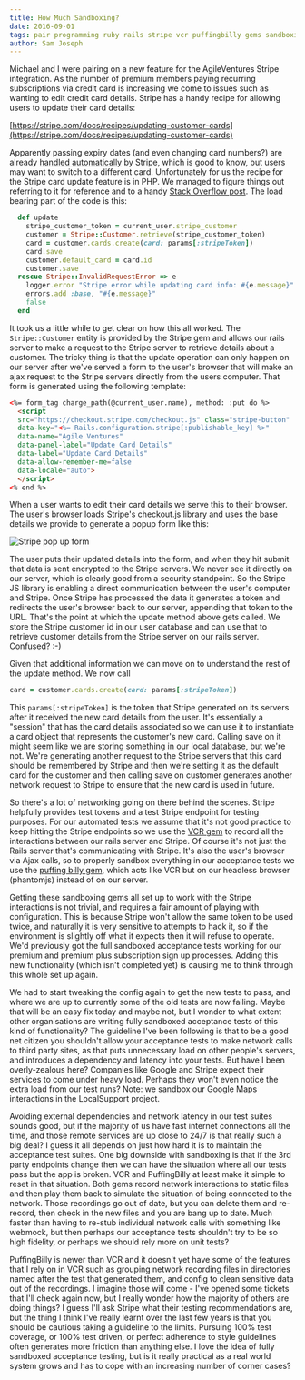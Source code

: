 ```yaml
---
title: How Much Sandboxing?
date: 2016-09-01
tags: pair programming ruby rails stripe vcr puffingbilly gems sandboxing networking caching
author: Sam Joseph
---
```


Michael and I were pairing on a new feature for the AgileVentures Stripe integration.  As the number of premium members paying recurring subscriptions via credit card is increasing we come to issues such as wanting to edit credit card details.  Stripe has a handy recipe for allowing users to update their card details:

[https://stripe.com/docs/recipes/updating-customer-cards](https://stripe.com/docs/recipes/updating-customer-cards)

Apparently passing expiry dates (and even changing card numbers?) are already [handled automatically](https://stripe.com/blog/smarter-saved-cards) by Stripe, which is good to know, but users may want to switch to a different card.  Unfortunately for us the recipe for the Stripe card update feature is in PHP.   We managed to figure things out referring to it for reference and to a handy [Stack Overflow post](http://stackoverflow.com/a/28548367/316729).  The load bearing part of the code is this:

```rb
  def update
    stripe_customer_token = current_user.stripe_customer
    customer = Stripe::Customer.retrieve(stripe_customer_token) 
    card = customer.cards.create(card: params[:stripeToken])
    card.save
    customer.default_card = card.id
    customer.save
  rescue Stripe::InvalidRequestError => e
    logger.error "Stripe error while updating card info: #{e.message}"
    errors.add :base, "#{e.message}"
    false
  end
```

It took us a little while to get clear on how this all worked.  The `Stripe::Customer` entity is provided by the Stripe gem and allows our rails server to make a request to the Stripe server to retrieve details about a customer.  The tricky thing is that the update operation can only happen on our server after we've served a form to the user's browser that will make an ajax request to the Stripe servers directly from the users computer.  That form is generated using the following template:

```html
<%= form_tag charge_path(@current_user.name), method: :put do %>
  <script
  src="https://checkout.stripe.com/checkout.js" class="stripe-button"
  data-key="<%= Rails.configuration.stripe[:publishable_key] %>"
  data-name="Agile Ventures"
  data-panel-label="Update Card Details"
  data-label="Update Card Details"
  data-allow-remember-me=false
  data-locale="auto">
  </script>
<% end %>
```

When a user wants to edit their card details we serve this to their browser.  The user's browser loads Stripe's checkout.js library and uses the base details we provide to generate a popup form like this:

![Stripe pop up form](https://www.dropbox.com/s/ja4rsvbra17t8qk/Screenshot%202016-09-01%2008.49.19.png?dl=1)

The user puts their updated details into the form, and when they hit submit that data is sent encrypted to the Stripe servers. We never see it directly on our server, which is clearly good from a security standpoint.  So the Stripe JS library is enabling a direct communication between the user's computer and Stripe.  Once Stripe has processed the data it generates a token and redirects the user's browser back to our server, appending that token to the URL.  That's the point at which the update method above gets called.  We store the Stripe customer id in our user database and can use that to retrieve customer details from the Stripe server on our rails server.  Confused? :-)

Given that additional information we can move on to understand the rest of the update method.  We now call 

```rb
card = customer.cards.create(card: params[:stripeToken])
```

This `params[:stripeToken]` is the token that Stripe generated on its servers after it received the new card details from the user.  It's essentially a "session" that has the card details associated so we can use it to instantiate a card object that represents the customer's new card.  Calling save on it might seem like we are storing something in our local database, but we're not.  We're generating another request to the Stripe servers that this card should be remembered by Stripe and then we're setting it as the default card for the customer and then calling save on customer generates another network request to Stripe to ensure that the new card is used in future.

So there's a lot of networking going on there behind the scenes.  Stripe helpfully provides test tokens and a test Stripe endpoint for testing purposes.  For our automated tests we assume that it's not good practice to keep hitting the Stripe endpoints so we use the [VCR gem](https://github.com/vcr/vcr) to record all the interactions between our rails server and Stripe.  Of course it's not just the Rails server that's communicating with Stripe.  It's also the user's browser via Ajax calls, so to properly sandbox everything in our acceptance tests we use the [puffing billy gem](https://github.com/oesmith/puffing-billy), which acts like VCR but on our headless browser (phantomjs) instead of on our server.

Getting these sandboxing gems all set up to work with the Stripe interactions is not trivial, and requires a fair amount of playing with configuration.  This is because Stripe won't allow the same token to be used twice, and naturally it is very sensitive to attempts to hack it, so if the environment is slightly off what it expects then it will refuse to operate.  We'd previously got the full sandboxed acceptance tests working for our premium and premium plus subscription sign up processes.  Adding this new functionality (which isn't completed yet) is causing me to think through this whole set up again.

We had to start tweaking the config again to get the new tests to pass, and where we are up to currently some of the old tests are now failing.  Maybe that will be an easy fix today and maybe not, but I wonder to what extent other organisations are writing fully sandboxed acceptance tests of this kind of functionality?  The guideline I've been following is that to be a good net citizen you shouldn't allow your acceptance tests to make network calls to third party sites, as that puts unnecessary load on other people's servers, and introduces a dependency and latency into your tests.  But have I been overly-zealous here?  Companies like Google and Stripe expect their services to come under heavy load.  Perhaps they won't even notice the extra load from our test runs? Note: we sandbox our Google Maps interactions in the LocalSupport project.

Avoiding external dependencies and network latency in our test suites sounds good, but if the majority of us have fast internet connections all the time, and those remote services are up close to 24/7 is that really such a big deal?  I guess it all depends on just how hard it is to maintain the acceptance test suites.  One big downside with sandboxing is that if the 3rd party endpoints change then we can have the situation where all our tests pass but the app is broken.  VCR and PuffingBilly at least make it simple to reset in that situation.  Both gems record network interactions to static files and then play them back to simulate the situation of being connected to the network.  Those recordings go out of date, but you can delete them and re-record, then check in the new files and you are bang up to date.  Much faster than having to re-stub individual network calls with something like webmock, but then perhaps our acceptance tests shouldn't try to be so high fidelity, or perhaps we should rely more on unit tests?

PuffingBilly is newer than VCR and it doesn't yet have some of the features that I rely on in VCR such as grouping network recording files in directories named after the test that generated them, and config to clean sensitive data out of the recordings.  I imagine those will come - I've opened some tickets that I'll check again now, but I really wonder how the majority of others are doing things?  I guess I'll ask Stripe what their testing recommendations are, but the thing I think I've really learnt over the last few years is that you should be cautious taking a guideline to the limits.  Pursuing 100% test coverage, or 100% test driven, or perfect adherence to style guidelines often generates more friction than anything else.  I love the idea of fully sandboxed acceptance testing, but is it really practical as a real world system grows and has to cope with an increasing number of corner cases?